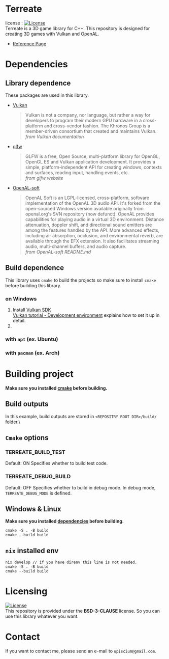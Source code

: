 # Terreate
license : [![License](https://img.shields.io/badge/License-BSD_3--Clause-blue.svg)](https://opensource.org/licenses/BSD-3-Clause)\
Terreate is a 3D game library for C++. This repository is designed for creating 3D games with Vulkan and OpenAL.
- [Reference Page](https://upiscium.github.io/Terreate-Wiki/)

# Dependencies
## Library dependence
These packages are used in this library.
- [Vulkan](https://www.vulkan.org/)
  > Vulkan is not a company, nor language, but rather a way for developers to program their modern GPU hardware in a cross-platform and cross-vendor fashion. The Khronos Group is a member-driven consortium that created and maintains Vulkan.\
  *from Vulkan documentation*
- [glfw](https://www.glfw.org/docs/latest/)
  > GLFW is a free, Open Source, multi-platform library for OpenGL, OpenGL ES and Vulkan application development. It provides a simple, platform-independent API for creating windows, contexts and surfaces, reading input, handling events, etc.\
  *from glfw website*
- [OpenAL-soft](https://github.com/kcat/openal-soft.git)
  > OpenAL Soft is an LGPL-licensed, cross-platform, software implementation of the OpenAL 3D audio API. It's forked from the open-sourced Windows version available originally from openal.org's SVN repository (now defunct). OpenAL provides capabilities for playing audio in a virtual 3D environment. Distance attenuation, doppler shift, and directional sound emitters are among the features handled by the API. More advanced effects, including air absorption, occlusion, and environmental reverb, are available through the EFX extension. It also facilitates streaming audio, multi-channel buffers, and audio capture.\
  *from OpenAL-soft README.md*

## Build dependence
This library uses `cmake` to build the projects so make sure to install `cmake` before building this library. 

### on Windows
1. Install [Vulkan SDK](https://www.lunarg.com/vulkan-sdk/)\
   [Vulkan tutorial - Development environment](https://vulkan-tutorial.com/Development_environment) explains how to set it up in detail.
3. 

### with `apt` (ex. Ubuntu)

### with `pacman` (ex. Arch)


# Building project
**Make sure you installed [cmake](https://cmake.org/) before building.**

## Build outputs
In this example, build outputs are stored in `<REPOSITRY ROOT DIR>/build/` folder.\

## `Cmake` options
### TERREATE_BUILD_TEST
Default: ON
Specifies whether to build test code.

### TERREATE_DEBUG_BUILD
Default: OFF
Specifies whether to build in debug mode. In debug mode, `TERREATE_DEBUG_MODE` is defined.

## Windows & Linux
**Make sure you installed [dependencies](#build_dependence) before building.**
```shell
cmake -S . -B build
cmake --build build
```

## `nix` installed env
```shell
nix develop // if you have direnv this line is not needed.
cmake -S . -B build
cmake --build build
```

# Licensing
[![License](https://img.shields.io/badge/License-BSD_3--Clause-blue.svg)](https://opensource.org/licenses/BSD-3-Clause)\
This repository is provided under the **BSD-3-CLAUSE** license. So you can use this library whatever you want.

# Contact
If you want to contact me, please send an e-mail to `upiscium@gmail.com`.
